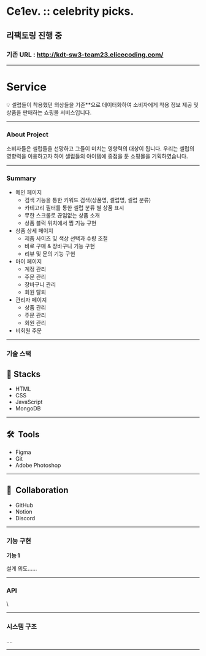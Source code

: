 # Ce1ev. :: celebrity picks.
## 리팩토링 진행 중
### 기존 URL : http://kdt-sw3-team23.elicecoding.com/
---

# Service

<aside>
💡 셀럽들이 착용했던 의상들을 기준**으로 데이터화하여 소비자에게 착용 정보 제공 및 상품을 판매하는 쇼핑몰 서비스입니다.

</aside>

---

### About Project

소비자들은 셀럽들을 선망하고 그들이 미치는 영향력의 대상이 됩니다. 
우리는 셀럽의 영향력을 이용하고자 하여 셀럽들의 아이템에 중점을 둔 쇼핑몰을 기획하였습니다.

---

### Summary

- 메인 페이지
    - 검색 기능을 통한 키워드 검색(상품명, 셀럽명, 셀럽 분류)
    - 카테고리 필터를 통한 셀럽 분류 별 상품 표시
    - 무한 스크롤로 끊임없는 상품 소개
    - 상품 블럭 위치에서 찜 기능 구현
- 상품 상세 페이지
    - 제품 사이즈 및 색상 선택과 수량 조절
    - 바로 구매 & 장바구니 기능 구현
    - 리뷰 및 문의 기능 구현
- 마이 페이지
    - 계정 관리
    - 주문 관리
    - 장바구니 관리
    - 회원 탈퇴
- 관리자 페이지
    - 상품 관리
    - 주문 관리
    - 회원 관리
- 비회원 주문

---

### 기술 스택

## 🚀  Stacks
- HTML
- CSS
- JavaScript
- MongoDB

---

## 🛠  Tools
- Figma
- Git
- Adobe Photoshop

---

## 👥  Collaboration
- GitHub
- Notion
- Discord

---

### 기능 구현

**기능 1**

설계 의도……

---

### API

\

---

### 시스템 구조

….

---
